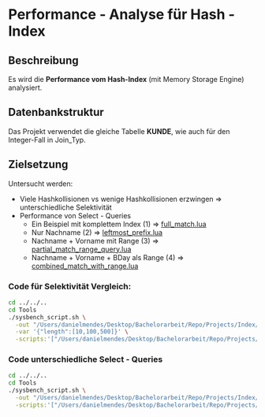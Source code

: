 # Performance - Analyse für Hash - Index

## Beschreibung

Es wird die **Performance vom Hash-Index** (mit Memory Storage Engine) analysiert.

## Datenbankstruktur

Das Projekt verwendet die gleiche Tabelle **KUNDE**, wie auch für den Integer-Fall in Join_Typ.

## Zielsetzung
Untersucht werden:
- Viele Hashkollisionen vs wenige Hashkollisionen erzwingen => unterschiedliche Selektivität
- Performance von Select - Queries
    - Ein Beispiel mit komplettem Index (1) => [full_match.lua](Scripts/query_differences/query_differences_select/full_match.lua)
    - Nur Nachname (2) => [leftmost_prefix.lua](Scripts/query_differences/query_differences_select/leftmost_prefix.lua)
    - Nachname + Vorname mit Range (3) => [partial_match_range_query.lua](Scripts/query_differences/query_differences_select/partial_match_range_query.lua)
    - Nachname + Vorname + BDay als Range (4) => [combined_match_with_range.lua](Scripts/query_differences/query_differences_select/combined_match_with_range.lua)


### Code für Selektivität Vergleich:
```bash
cd ../../..
cd Tools
./sysbench_script.sh \
  -out "/Users/danielmendes/Desktop/Bachelorarbeit/Repo/Projects/Index/Hash/Output/selectivity_changes" \
  -var '{"length":[10,100,500]}' \
  -scripts:'["/Users/danielmendes/Desktop/Bachelorarbeit/Repo/Projects/Index/Hash/Scripts/selectivity_changes:length"]' 
```

### Code unterschiedliche Select - Queries
```bash
cd ../../..
cd Tools
./sysbench_script.sh \
  -out "/Users/danielmendes/Desktop/Bachelorarbeit/Repo/Projects/Index/Hash/Output/query_differences" \
  -scripts:'["/Users/danielmendes/Desktop/Bachelorarbeit/Repo/Projects/Index/Hash/Scripts/query_differences"]' 
```